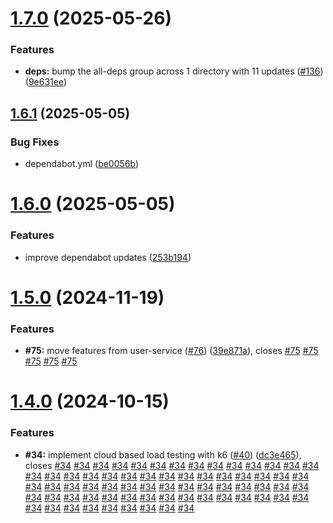 # [1.7.0](https://github.com/VilnaCRM-Org/php-service-template/compare/v1.6.1...v1.7.0) (2025-05-26)

### Features

- **deps:** bump the all-deps group across 1 directory with 11 updates ([#136](https://github.com/VilnaCRM-Org/php-service-template/issues/136)) ([9e631ee](https://github.com/VilnaCRM-Org/php-service-template/commit/9e631ee0732cfd6cfe9cccc5d546fe3d929b10aa))

## [1.6.1](https://github.com/VilnaCRM-Org/php-service-template/compare/v1.6.0...v1.6.1) (2025-05-05)

### Bug Fixes

- dependabot.yml ([be0056b](https://github.com/VilnaCRM-Org/php-service-template/commit/be0056bf3f16bb79826d51b6aadf42aa3d729437))

# [1.6.0](https://github.com/VilnaCRM-Org/php-service-template/compare/v1.5.0...v1.6.0) (2025-05-05)

### Features

- improve dependabot updates ([253b194](https://github.com/VilnaCRM-Org/php-service-template/commit/253b19476e38bb5be219488eb54f5d33f78da2b3))

# [1.5.0](https://github.com/VilnaCRM-Org/php-service-template/compare/v1.4.0...v1.5.0) (2024-11-19)

### Features

- **#75:** move features from user-service ([#76](https://github.com/VilnaCRM-Org/php-service-template/issues/76)) ([39e871a](https://github.com/VilnaCRM-Org/php-service-template/commit/39e871a0d22fbde803319a3d3b97ee8d230e9744)), closes [#75](https://github.com/VilnaCRM-Org/php-service-template/issues/75) [#75](https://github.com/VilnaCRM-Org/php-service-template/issues/75) [#75](https://github.com/VilnaCRM-Org/php-service-template/issues/75) [#75](https://github.com/VilnaCRM-Org/php-service-template/issues/75) [#75](https://github.com/VilnaCRM-Org/php-service-template/issues/75)

# [1.4.0](https://github.com/VilnaCRM-Org/php-service-template/compare/v1.3.1...v1.4.0) (2024-10-15)

### Features

- **#34:** implement cloud based load testing with k6 ([#40](https://github.com/VilnaCRM-Org/php-service-template/issues/40)) ([dc3e465](https://github.com/VilnaCRM-Org/php-service-template/commit/dc3e465e4d95a02635fbf3062a176d8bb3128822)), closes [#34](https://github.com/VilnaCRM-Org/php-service-template/issues/34) [#34](https://github.com/VilnaCRM-Org/php-service-template/issues/34) [#34](https://github.com/VilnaCRM-Org/php-service-template/issues/34) [#34](https://github.com/VilnaCRM-Org/php-service-template/issues/34) [#34](https://github.com/VilnaCRM-Org/php-service-template/issues/34) [#34](https://github.com/VilnaCRM-Org/php-service-template/issues/34) [#34](https://github.com/VilnaCRM-Org/php-service-template/issues/34) [#34](https://github.com/VilnaCRM-Org/php-service-template/issues/34) [#34](https://github.com/VilnaCRM-Org/php-service-template/issues/34) [#34](https://github.com/VilnaCRM-Org/php-service-template/issues/34) [#34](https://github.com/VilnaCRM-Org/php-service-template/issues/34) [#34](https://github.com/VilnaCRM-Org/php-service-template/issues/34) [#34](https://github.com/VilnaCRM-Org/php-service-template/issues/34) [#34](https://github.com/VilnaCRM-Org/php-service-template/issues/34) [#34](https://github.com/VilnaCRM-Org/php-service-template/issues/34) [#34](https://github.com/VilnaCRM-Org/php-service-template/issues/34) [#34](https://github.com/VilnaCRM-Org/php-service-template/issues/34) [#34](https://github.com/VilnaCRM-Org/php-service-template/issues/34) [#34](https://github.com/VilnaCRM-Org/php-service-template/issues/34) [#34](https://github.com/VilnaCRM-Org/php-service-template/issues/34) [#34](https://github.com/VilnaCRM-Org/php-service-template/issues/34) [#34](https://github.com/VilnaCRM-Org/php-service-template/issues/34) [#34](https://github.com/VilnaCRM-Org/php-service-template/issues/34) [#34](https://github.com/VilnaCRM-Org/php-service-template/issues/34) [#34](https://github.com/VilnaCRM-Org/php-service-template/issues/34) [#34](https://github.com/VilnaCRM-Org/php-service-template/issues/34) [#34](https://github.com/VilnaCRM-Org/php-service-template/issues/34) [#34](https://github.com/VilnaCRM-Org/php-service-template/issues/34) [#34](https://github.com/VilnaCRM-Org/php-service-template/issues/34) [#34](https://github.com/VilnaCRM-Org/php-service-template/issues/34) [#34](https://github.com/VilnaCRM-Org/php-service-template/issues/34) [#34](https://github.com/VilnaCRM-Org/php-service-template/issues/34) [#34](https://github.com/VilnaCRM-Org/php-service-template/issues/34) [#34](https://github.com/VilnaCRM-Org/php-service-template/issues/34) [#34](https://github.com/VilnaCRM-Org/php-service-template/issues/34) [#34](https://github.com/VilnaCRM-Org/php-service-template/issues/34) [#34](https://github.com/VilnaCRM-Org/php-service-template/issues/34) [#34](https://github.com/VilnaCRM-Org/php-service-template/issues/34) [#34](https://github.com/VilnaCRM-Org/php-service-template/issues/34) [#34](https://github.com/VilnaCRM-Org/php-service-template/issues/34) [#34](https://github.com/VilnaCRM-Org/php-service-template/issues/34) [#34](https://github.com/VilnaCRM-Org/php-service-template/issues/34) [#34](https://github.com/VilnaCRM-Org/php-service-template/issues/34) [#34](https://github.com/VilnaCRM-Org/php-service-template/issues/34) [#34](https://github.com/VilnaCRM-Org/php-service-template/issues/34) [#34](https://github.com/VilnaCRM-Org/php-service-template/issues/34) [#34](https://github.com/VilnaCRM-Org/php-service-template/issues/34) [#34](https://github.com/VilnaCRM-Org/php-service-template/issues/34) [#34](https://github.com/VilnaCRM-Org/php-service-template/issues/34) [#34](https://github.com/VilnaCRM-Org/php-service-template/issues/34) [#34](https://github.com/VilnaCRM-Org/php-service-template/issues/34) [#34](https://github.com/VilnaCRM-Org/php-service-template/issues/34) [#34](https://github.com/VilnaCRM-Org/php-service-template/issues/34) [#34](https://github.com/VilnaCRM-Org/php-service-template/issues/34) [#34](https://github.com/VilnaCRM-Org/php-service-template/issues/34) [#34](https://github.com/VilnaCRM-Org/php-service-template/issues/34) [#34](https://github.com/VilnaCRM-Org/php-service-template/issues/34) [#34](https://github.com/VilnaCRM-Org/php-service-template/issues/34) [#34](https://github.com/VilnaCRM-Org/php-service-template/issues/34) [#34](https://github.com/VilnaCRM-Org/php-service-template/issues/34) [#34](https://github.com/VilnaCRM-Org/php-service-template/issues/34) [#34](https://github.com/VilnaCRM-Org/php-service-template/issues/34) [#34](https://github.com/VilnaCRM-Org/php-service-template/issues/34) [#34](https://github.com/VilnaCRM-Org/php-service-template/issues/34) [#34](https://github.com/VilnaCRM-Org/php-service-template/issues/34) [#34](https://github.com/VilnaCRM-Org/php-service-template/issues/34) [#34](https://github.com/VilnaCRM-Org/php-service-template/issues/34) [#34](https://github.com/VilnaCRM-Org/php-service-template/issues/34)
